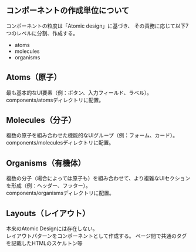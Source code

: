 ## コンポーネントの作成単位について

コンポーネントの粒度は「Atomic design」に基づき、
その責務に応じて以下7つのレベルに分割、作成する。

- atoms
- molecules
- organisms

## Atoms（原子）

最も基本的なUI要素（例：ボタン、入力フィールド、ラベル）。<br/>
components/atomsディレクトリに配置。

## Molecules（分子）

複数の原子を組み合わせた機能的なUIグループ（例：フォーム、カード）。<br/>
components/moleculesディレクトリに配置。

## Organisms（有機体）

複数の分子（場合によっては原子も）を組み合わせて、より複雑なUIセクションを形成（例：ヘッダー、フッター）。<br/>
components/organismsディレクトリに配置。

## Layouts（レイアウト）

本来のAtomic Designには存在しない。<br/>
レイアウトパターンをコンポーネントとして作成する。
ページ間で共通のタグを記載したHTMLのスケルトン等

